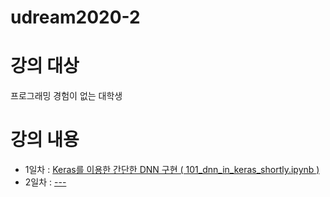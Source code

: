 # udream2020-2

# 강의 대상
프로그래밍 경험이 없는 대학생

# 강의 내용

* 1일차 : <a href="https://drive.google.com/file/d/1IbD8DYH-jAaWaQYfkUGGWPqH4hV1Qw7L/view?usp=sharing">Keras를 이용한 간단한 DNN 구현 ( 101_dnn_in_keras_shortly.ipynb )</a>
* 2일차 : <a href="">---</a>
